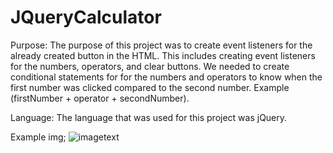 # JQueryCalculator

Purpose:
    The purpose of this project was to create event listeners for the already created button in the HTML. This includes creating event listeners for the numbers, operators, and clear buttons. We needed to create conditional statements for for the numbers and operators to know when the first number was clicked compared to the second number. Example (firstNumber + operator + secondNumber).

Language:
    The language that was used for this project was jQuery.

Example img;
    ![imagetext](./desktop/jquerycalc.png)